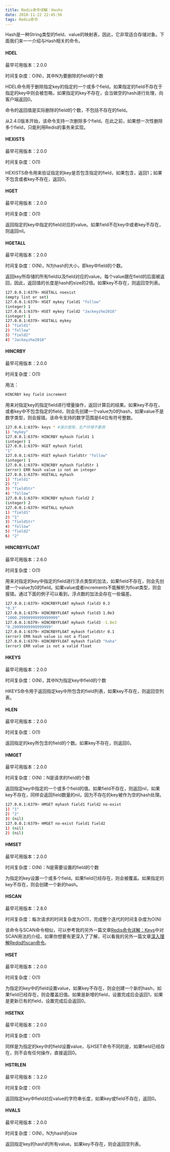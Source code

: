 ```yaml
---
title: Redis命令详解：Hashs
date: 2018-11-22 22:45:56
tags: Redis命令
---
```


Hash是一种String类型的field、value的映射表，因此，它非常适合存储对象。下面我们来一一介绍与Hash相关的命令。<!-- more -->



#### HDEL

最早可用版本：2.0.0

时间复杂度：O(N)，其中N为要删除的field的个数

HDEL命令用于删除指定key的指定的一个或多个field。如果指定的field不存在于指定的key中则会被忽略，如果指定的key不存在，会当做空的hash进行处理，向客户端返回0。

命令的返回值是实际删除的field的个数，不包括不存在的field。

从2.4.0版本开始，该命令支持一次删除多个field。在此之前，如果想一次性删除多个field，只能利用Redis的事务来实现。



#### HEXISTS

最早可用版本：2.0.0

时间复杂度：O(1)

HEXISTS命令用来验证指定的key是否包含指定的field，如果包含，返回1；如果不包含或者key不存在，返回0。



#### HGET

最早可用版本：2.0.0

时间复杂度：O(1)

返回指定的key中指定的field对应的value。如果field不在key中或者key不存在，则返回nil。



#### HGETALL

最早可用版本：2.0.0

时间复杂度：O(N)，N为hash的大小，即key中field的个数。

返回key所存储的所有field以及field对应的value。每个value跟在field的后面被返回，因此，返回值的长度是hash的size的2倍。如果key不存在，则返回空列表。

``` bash
127.0.0.1:6379> HGETALL noexist
(empty list or set)
127.0.0.1:6379> HSET mykey field1 "follow"
(integer) 1
127.0.0.1:6379> HSET mykey field2 "Jackeyzhe2018"
(integer) 1
127.0.0.1:6379> HGETALL mykey
1) "field1"
2) "follow"
3) "field2"
4) "Jackeyzhe2018"
```



#### HINCRBY

最早可用版本：2.0.0

时间复杂度：O(1)

用法：

``` bash
HINCRBY key field increment
```

用来对指定key的指定field进行增量操作，返回计算后的结果。如果key不存在，或者key中不包含指定的field，则会先创建一个value为0的hash，如果value不是数字类型，则会报错。该命令支持的数字范围是64位有符号整数。

``` bash
127.0.0.1:6379> keys * #演示使用，生产环境不要用
1) "mykey"
127.0.0.1:6379> HINCRBY myhash field1 1
(integer) 1
127.0.0.1:6379> HGET myhash field1
"1"
127.0.0.1:6379> HSET myhash fieldStr "follow"
(integer) 1
127.0.0.1:6379> HINCRBY myhash fieldStr 1
(error) ERR hash value is not an integer
127.0.0.1:6379> HGETALL myhash
1) "field1"
2) "1"
3) "fieldStr"
4) "follow"
127.0.0.1:6379> HINCRBY myhash field2 2
(integer) 2
127.0.0.1:6379> HGETALL myhash
1) "field1"
2) "1"
3) "fieldStr"
4) "follow"
5) "field2"
6) "2"
```



#### HINCRBYFLOAT

最早可用版本：2.6.0

时间复杂度：O(1)

用来对指定的key中指定的field进行浮点类型的加法，如果field不存在，则会先创建一个value为0的field。如果value或者increments不能解析为float类型，则会报错。通过下面的例子可以看到，浮点数的加法会存在一些偏差。

``` bash
127.0.0.1:6379> HINCRBYFLOAT myhash field3 0.3
"0.3"
127.0.0.1:6379> HINCRBYFLOAT myhash field3 1.0e3
"1000.29999999999999999"
127.0.0.1:6379> HINCRBYFLOAT myhash field3 -1.0e3
"0.29999999999999999"
127.0.0.1:6379> HINCRBYFLOAT myhash fieldStr 0.1
(error) ERR hash value is not a float
127.0.0.1:6379> HINCRBYFLOAT myhash field3 "haha"
(error) ERR value is not a valid float
```



#### HKEYS

最早可用版本：2.0.0

时间复杂度：O(N)，其中N为指定key中field的个数

HKEYS命令用于返回指定key中所包含的field列表，如果key不存在，则返回空列表。



#### HLEN

最早可用版本：2.0.0

时间复杂度：O(1)

返回指定的key所包含的field的个数。如果key不存在，则返回0。



#### HMGET

最早可用版本：2.0.0

时间复杂度：O(N)：N是请求的field的个数

返回指定key中指定的一个或多个field的值。如果field不存在，则返回nil，如果key不存在，同样会返回field数量的nil。因为不存在的key被作为空的hash处理。

``` bash
127.0.0.1:6379> HMGET myhash field1 field2 no-exist
1) "1"
2) "2"
3) (nil)
127.0.0.1:6379> HMGET no-exist field1 field2
1) (nil)
2) (nil)
```



#### HMSET

最早可用版本：2.0.0

时间复杂度：O(N)：N是需要设置的field的个数

为指定的key设置一个或多个field。如果field已经存在，则会被覆盖。如果指定的key不存在，则会创建一个新的hash。



#### HSCAN

最早可用版本：2.8.0

时间复杂度：每次请求的时间复杂度为O(1)，完成整个迭代的时间复杂度为O(N)

该命令与SCAN命令相似，可以参考我的另外一篇文章[Redis命令详解：Keys](https://jackeyzhe.github.io/2018/09/22/Redis%E5%91%BD%E4%BB%A4%E8%AF%A6%E8%A7%A3%EF%BC%9AKeys/#SCAN)中对SCAN用法的介绍，如果你想要有更深入了了解，可以看我的另外一篇文章[深入理解Redis的scan命令](https://jackeyzhe.github.io/2018/09/26/%E6%B7%B1%E5%85%A5%E7%90%86%E8%A7%A3Redis%E7%9A%84scan%E5%91%BD%E4%BB%A4/)。



#### HSET

最早可用版本：2.0.0

时间复杂度：O(1)

为指定的key中的field设置value，如果key不存在，则会创建一个新的hash，如果field已经存在，则会覆盖旧值。如果是新增的field，设置完成后会返回1，如果是更新已有的field，设置完成后会返回0。



#### HSETNX

最早可用版本：2.0.0

时间复杂度：O(1)

同样是为指定的key中的field设置value，与HSET命令不同的是，如果field已经存在，则不会有任何操作，直接返回0。



#### HSTRLEN

最早可用版本：3.2.0

时间复杂度：O(1)

返回指定key中field对应value的字符串长度，如果key或field不存在，返回0。



#### HVALS

最早可用版本：2.0.0

时间复杂度：O(N)，N为hash的size

返回指定key的hash的所有value。如果key不存在，则会返回空列表。